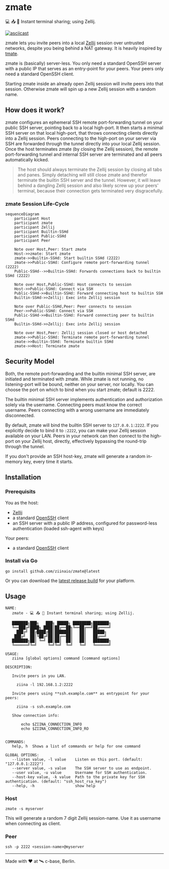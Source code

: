 # zmate

💻 📤 👥 Instant terminal sharing; using Zellij.

[![asciicast](https://asciinema.org/a/0ALuQtrvl62WPd7atwDZeyRzY.svg)](https://asciinema.org/a/0ALuQtrvl62WPd7atwDZeyRzY)

zmate lets you invite peers into a local [Zellij](https://github.com/zellij-org/zellij) session over untrusted networks, despite you being behind a NAT gateway.
It is heavily inspired by [tmate](https://github.com/tmate-io/tmate).

zmate is (basically) server-less.
You only need a standard OpenSSH server with a public IP that serves as an entry-point for your peers.
Your peers only need a standard OpenSSH client.

Starting zmate inside an already open Zellij session will invite peers into that session.
Otherwise zmate will spin up a new Zellij session with a random name.

## How does it work?

zmate configures an ephemeral SSH remote port-forwarding tunnel on your public SSH server, pointing back to a local high-port.
It then starts a minimal SSH server on that local high-port, that throws connecting clients directly into a Zellij session.
Peers connecting to the high-port on your server via SSH are forwarded through the tunnel directly into your local Zellij session.
Once the host terminates zmate (by closing the Zellij session), the remote port-forwarding tunnel and internal SSH server are terminated and all peers automatically kicked.

> The host should always terminate the Zellij session by closing all tabs and panes.
> Simply detaching will still close zmate and therefor terminate the builtin SSH server and the tunnel.
> However, it will leave behind a dangling Zellij session and also likely screw up your peers' terminal, because their connection gets terminated very disgracefully.

### zmate Session Life-Cycle

```mermaid
sequenceDiagram
    participant Host
    participant zmate
    participant Zellij
    participant Builtin-SSHd
    participant Public-SSHd
    participant Peer

    Note over Host,Peer: Start zmate
    Host->>zmate: Start zmate
    zmate->>Builtin-SSHd: Start builtin SSHd (2222)
    zmate->>Public-SSHd: Configure remote port-forwarding tunnel (2222)
    Public-SSHd-->>Builtin-SSHd: Forwards connections back to builtin SSHd (2222)

    Note over Host,Public-SSHd: Host connects to session
    Host->>Public-SSHd: Connect via SSH
    Public-SSHd->>Builtin-SSHd: Forward connecting host to builtin SSH
    Builtin-SSHd->>Zellij: Exec into Zellij session

    Note over Public-SSHd,Peer: Peer connects to session
    Peer->>Public-SSHd: Connect via SSH
    Public-SSHd->>Builtin-SSHd: Forward connecting peer to builtin SSHd
    Builtin-SSHd->>Zellij: Exec into Zellij session

    Note over Host,Peer: Zellij session closed or host detached
    zmate->>Public-SSHd: Terminate remote port-forwarding tunnel
    zmate->>Builtin-SSHd: Terminate builtin SSHd
    zmate->>Host: Terminate zmate
```

## Security Model

Both, the remote port-forwarding and the builtin minimal SSH server, are initiated and terminated with zmate.
While zmate is not running, no listening-port will be bound, neither on your server, nor locally.
You can choose the port on which to bind when you start zmate; default is 2222.

The builtin minimal SSH server implements authentication and authorization solely via the username.
Connecting peers must know the correct username.
Peers connecting with a wrong username are immediately disconnected.

By default, zmate will bind the builtin SSH server to `127.0.0.1:2222`.
If you explicitly decide to bind it to `:2222`, you can make your Zellij session available on your LAN.
Peers in your network can then connect to the high-port on your Zellij host, directly, effectively bypassing the round-trip through the tunnel.

If you don't provide an SSH host-key, zmate will generate a random in-memory key, every time it starts.

## Installation

### Prerequisits

You as the host:

- [Zellij](https://zellij.dev/)
- a standard [OpenSSH](https://github.com/openssh/openssh-portable) client
- an SSH server with a public IP address, configured for password-less authentication (loaded ssh-agent with keys)

Your peers:

- a standard [OpenSSH](https://github.com/openssh/openssh-portable) client

### Install via Go

```
go install github.com/ziinaio/zmate@latest
```

Or you can download the [latest release build](https://github.com/ziinaio/zmate/releases) for your platform.

## Usage

```
NAME:
   zmate - 💻 📤 👥 Instant terminal sharing; using Zellij.
           
   ███████╗███╗   ███╗ █████╗ ████████╗███████╗
   ╚══███╔╝████╗ ████║██╔══██╗╚══██╔══╝██╔════╝
     ███╔╝ ██╔████╔██║███████║   ██║   █████╗  
    ███╔╝  ██║╚██╔╝██║██╔══██║   ██║   ██╔══╝  
   ███████╗██║ ╚═╝ ██║██║  ██║   ██║   ███████╗
   ╚══════╝╚═╝     ╚═╝╚═╝  ╚═╝   ╚═╝   ╚══════╝

USAGE:
   ziina [global options] command [command options]

DESCRIPTION:
   
   Invite peers in you LAN.

     ziina -l 192.168.1.2:2222

   Invite peers using **ssh.example.com** as entrypoint for your peers:

     ziina -s ssh.example.com

   Show connection info:

       echo $ZIINA_CONNECTION_INFO
       echo $ZIINA_CONNECTION_INFO_RO


COMMANDS:
   help, h  Shows a list of commands or help for one command

GLOBAL OPTIONS:
   --listen value, -l value    Listen on this port. (default: "127.0.0.1:2222")
   --server value, -s value    The SSH server to use as endpoint.
   --user value, -u value      Username for SSH authentication.
   --host-key value, -k value  Path to the private key for SSH authentication. (default: "ssh_host_rsa_key")
   --help, -h                  show help
```

### Host

```
zmate -s myserver
```

This will generate a random 7 digit Zellij session-name.
Use it as username when connecting as client.

### Peer

```
ssh -p 2222 <session-name>@myserver
```

---

Made with :heart: at :artificial_satellite: c-base, Berlin.
